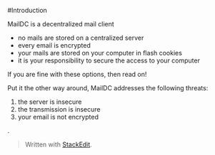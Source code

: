 #Introduction

MailDC is a decentralized mail client

 *  no mails are stored on a centralized server
 * every email is encrypted
 * your mails are stored on your computer in flash cookies
 * it is your responsibility to secure the access to your computer

If you are fine with these options, then read on!

Put it the other way around, MailDC addresses the following threats:

 1. the server is insecure
 2. the transmission is insecure
 3. your email is not encrypted

. 

> Written with [StackEdit](https://stackedit.io/).